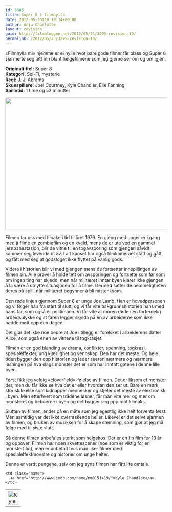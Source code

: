 ```yaml
---
id: 3685
title: Super 8 i filmhylla.
date: 2012-05-23T10:19:14+00:00
author: Anja Charlotte
layout: revision
guid: http://filmbloggen.net/2012/05/23/3295-revision-10/
permalink: /2012/05/23/3295-revision-10/
---
```

&laquo;Filmhylla mi&raquo; hjemme er ei hylle hvor bare gode filmer får plass og Super 8 sjarmerte seg lett inn blant helgefilmene som jeg gjerne ser om og om igjen.

**Originaltittel:** Super 8  
**Kategori:** Sci-Fi, mysterie  
**Regi:** J. J. Abrams  
**Skuespillere:** Joel Courtney, Kyle Chandler, Elle Fanning  
**Spilletid:** 1 time og 52 minutter

<a href="http://filmbloggen.net/?attachment_id=3684" rel="attachment wp-att-3684"><img class="alignnone size-large wp-image-3684" src="http://filmbloggen.net/wp-content/uploads//2012/05/super-8-620x413.jpg" alt="" width="620" height="413" /></a>

Filmen tar oss med tilbake i tid til året 1979. En gjeng med unger er i gang med å filme en zombiefilm og en kveld, mens de er ute ved en gammel jernbanestasjon, blir de vitne til en togavsporing som gjengen såvidt kommer seg levende ut av. I alt kaoset har også filmkameraet stått og gått, og fått med seg at godstoget ikke flyttet på vanlig gods.

Videre i historien blir vi med gjengen mens de fortsetter innspillingen av filmen sin. Alle prøver å holde tett om avsporingen og fortsette som før som om ingen ting har skjedd, men når militæret inntar byen klarer ikke gjengen å la være å utnytte situasjonen for å filme. Dermed setter de hemmeligheten deres på spill, når militæret begynner å bli mistenksom.

Den røde linjen gjennom Super 8 er unge Joe Lamb. Han er hovedpersonen og vi følger han fra start til slutt, og vi får vite bakgrunnshistorien hans med hans far, som også er politimann. Vi får vite at moren døde i en forferdelig arbeidsulykke og at faren legger skylda på en av arbeiderne som ikke hadde møtt opp den dagen.

Det gjør det ikke noe bedre at Joe i tillegg er forelsket i arbeiderens datter Alice, som også er en av vitnene til togkrasjet.

Filmen er en god blanding av drama, konflikter, spenning, togkrasj, spesialeffekter, ung kjærlighet og vennskap. Den har det meste. Og hele tiden bygger den opp historien og leder seeren nærmere og nærmere løsningen på hva slags monster det er som har inntatt gatene i denne lille byen.

Først fikk jeg veldig &laquo;cloverfield&raquo;-følelse av filmen. Det er liksom et monster der, men du får ikke se hva det er eller hvordan den ser ut. Bare en mørk, stor skikkelse som kidnapper mennesker og stjeler det meste av elektronikk i byen. Men etterhvert som trådene løsner, får man vite mer og mer om monsteret og beboerne i byen og det bygger seg opp mot klimaks.

Slutten av filmen, ender på en måte som jeg egentlig ikke helt forventa først. Men samtidig var det ikke overraskende heller. Likevel er det selve sjarmen av filmen, og bruken av musikken for å skape stemning, som gjør at jeg må følge med til siste slutt.

Så denne filmen anbefales sterkt som helgekos. Det er en fin film for 13 år og oppover. Filmen har noen skvettescener (noe som er viktig for en monsterfilm), men er anbefalt hvis man liker filmer med spesialeffektmonstre og historier om unge helter.

Denne er verdt pengene, selv om jeg syns filmen har fått lite omtale.

<table class="cast_list">
  <tr class="even">
    <td class="primary_photo">
      <img src="http://ia.media-imdb.com/images/M/MV5BNTM5NDM4ODg3MV5BMl5BanBnXkFtZTcwNTA3MTk3Mw@@._V1._SX32_CR0,0,32,44_.jpg" alt="Kyle Chandler" width="32" height="44" />
    </td>
    
    <td class="name">
      <a href="http://www.imdb.com/name/nm0151419/">Kyle Chandler</a>
    </td>
  </tr>
</table>